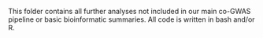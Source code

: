 This folder contains all further analyses not included in our main co-GWAS pipeline or basic bioinformatic summaries. All code is written in bash and/or R.
